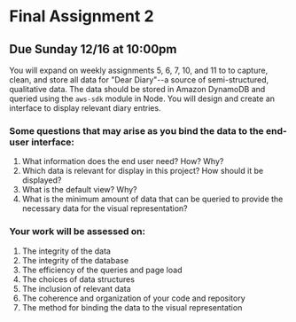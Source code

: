 # Final Assignment 2

## Due Sunday 12/16 at 10:00pm

You will expand on weekly assignments 5, 6, 7, 10, and 11 to to capture, clean, and store all data for "Dear Diary"--a source of semi-structured, qualitative data. The data should be stored in Amazon DynamoDB and queried using the `aws-sdk` module in Node. You will design and create an interface to display relevant diary entries. 

### Some questions that may arise as you bind the data to the end-user interface:

1. What information does the end user need? How? Why?  
2. Which data is relevant for display in this project? How should it be displayed?  
3. What is the default view? Why?  
4. What is the minimum amount of data that can be queried to provide the necessary data for the visual representation?  

### Your work will be assessed on:

1. The integrity of the data  
2. The integrity of the database  
3. The efficiency of the queries and page load  
4. The choices of data structures  
5. The inclusion of relevant data  
6. The coherence and organization of your code and repository  
7. The method for binding the data to the visual representation  